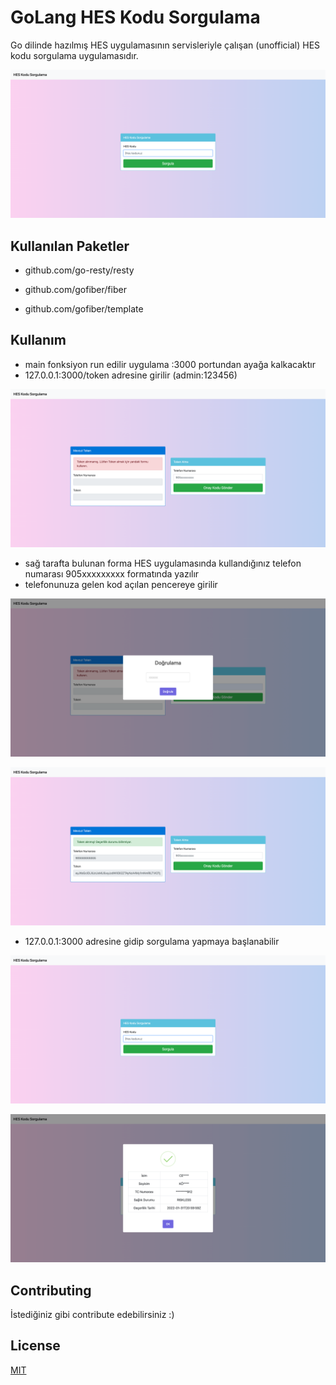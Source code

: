 # GoLang HES Kodu Sorgulama

Go dilinde hazılmış HES uygulamasının servisleriyle çalışan (unofficial) HES kodu sorgulama uygulamasıdır. 

![GO Hes](https://github.com/cenkkoroglu/go-hes/blob/master/screenshots/4.png?raw=true)

## Kullanılan Paketler

* github.com/go-resty/resty

* github.com/gofiber/fiber

* github.com/gofiber/template

## Kullanım

* main fonksiyon run edilir uygulama :3000 portundan ayağa kalkacaktır
* 127.0.0.1:3000/token adresine girilir (admin:123456) 


![Token Alma](https://github.com/cenkkoroglu/go-hes/blob/master/screenshots/1.png?raw=true)

* sağ tarafta bulunan forma HES uygulamasında kullandığınız telefon numarası 905xxxxxxxxx formatında yazılır
* telefonunuza gelen kod açılan pencereye girilir

![Token Alma 1](https://github.com/cenkkoroglu/go-hes/blob/master/screenshots/2.png?raw=true)

![Token Alma 2](https://github.com/cenkkoroglu/go-hes/blob/master/screenshots/3.png?raw=true)

* 127.0.0.1:3000 adresine gidip sorgulama yapmaya başlanabilir

![Sorgulama 1](https://github.com/cenkkoroglu/go-hes/blob/master/screenshots/4.png?raw=true)

![Sorgulama 2](https://github.com/cenkkoroglu/go-hes/blob/master/screenshots/5.png?raw=true)

## Contributing
İstediğiniz gibi contribute edebilirsiniz :)

## License
[MIT](https://choosealicense.com/licenses/mit/)